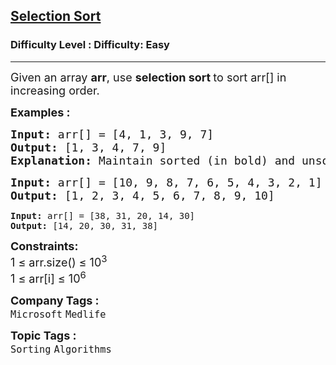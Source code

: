 <h2><a href="https://www.geeksforgeeks.org/problems/selection-sort/1">Selection Sort</a></h2><h3>Difficulty Level : Difficulty: Easy</h3><hr><div class="problems_problem_content__Xm_eO" bis_skin_checked="1"><p><span style="font-size: 18px;">Given an array <strong>arr</strong>, use <strong>selection sort </strong>to sort arr[] in increasing order.</span></p>
<p><strong><span style="font-size: 18px;">Examples :</span></strong></p>
<pre><span style="font-size: 18px;"><strong>Input: </strong>arr[] = [4, 1, 3, 9, 7]</span>
<span style="font-size: 18px;"><strong>Output: </strong>[1, 3, 4, 7, 9]</span>
<span style="font-size: 18px;"><strong>Explanation: </strong>Maintain sorted (in bold) and unsorted subarrays. Select 1. Array becomes <strong>1</strong> 4 3 9 7. Select 3. Array becomes <strong>1 3</strong> 4 9 7. Select 4. Array becomes <strong>1 3 4</strong> 9 7. Select 7. Array becomes <strong>1 3 4 7</strong> 9. Select 9. Array becomes <strong>1 3 4 7 9</strong>.</span></pre>
<pre><span style="font-size: 18px;"><strong>Input: </strong>arr[] = [10, 9, 8, 7, 6, 5, 4, 3, 2, 1]</span>
<span style="font-size: 18px;"><strong>Output: </strong>[1, 2, 3, 4, 5, 6, 7, 8, 9, 10]<br></span></pre>
<pre><strong>Input: </strong>arr[] = [38, 31, 20, 14, 30]
<strong>Output: </strong>[14, 20, 30, 31, 38]</pre>
<p><span style="font-size: 18px;"><strong>Constraints:</strong><br>1 ≤ arr.size() ≤ 10<sup>3<br></sup>1 ≤ arr[i] ≤ 10<sup>6</sup></span></p></div><p><span style=font-size:18px><strong>Company Tags : </strong><br><code>Microsoft</code>&nbsp;<code>Medlife</code>&nbsp;<br><p><span style=font-size:18px><strong>Topic Tags : </strong><br><code>Sorting</code>&nbsp;<code>Algorithms</code>&nbsp;